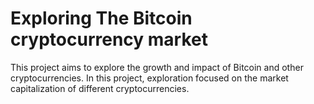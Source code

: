 # Exploring The Bitcoin cryptocurrency market
This project aims to explore the growth and impact of Bitcoin and other cryptocurrencies. In this project, exploration focused on the market capitalization of different cryptocurrencies.

